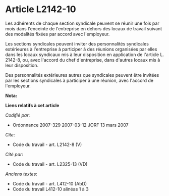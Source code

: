 # Article L2142-10

Les adhérents de chaque section syndicale peuvent se réunir une fois par mois dans l'enceinte de l'entreprise en dehors des
locaux de travail suivant des modalités fixées par accord avec l'employeur. 

Les sections syndicales peuvent inviter des personnalités syndicales extérieures à l'entreprise à participer à des réunions
organisées par elles dans les locaux syndicaux mis à leur disposition en application de l'article L. 2142-8, ou, avec
l'accord du chef d'entreprise, dans d'autres locaux mis à leur disposition. 

Des personnalités extérieures autres que syndicales peuvent être invitées par les sections syndicales à participer à une
réunion, avec l'accord de l'employeur.

**Nota:**



**Liens relatifs à cet article**

_Codifié par_:

  - Ordonnance 2007-329 2007-03-12 JORF 13 mars 2007

_Cite_:

  - Code du travail - art. L2142-8 (V)

_Cité par_:

  - Code du travail - art. L2325-13 (VD)

_Anciens textes_:

  - Code du travail - art. L412-10 (AbD)
  - Code du travail L412-10 alinéas 1 à 3
